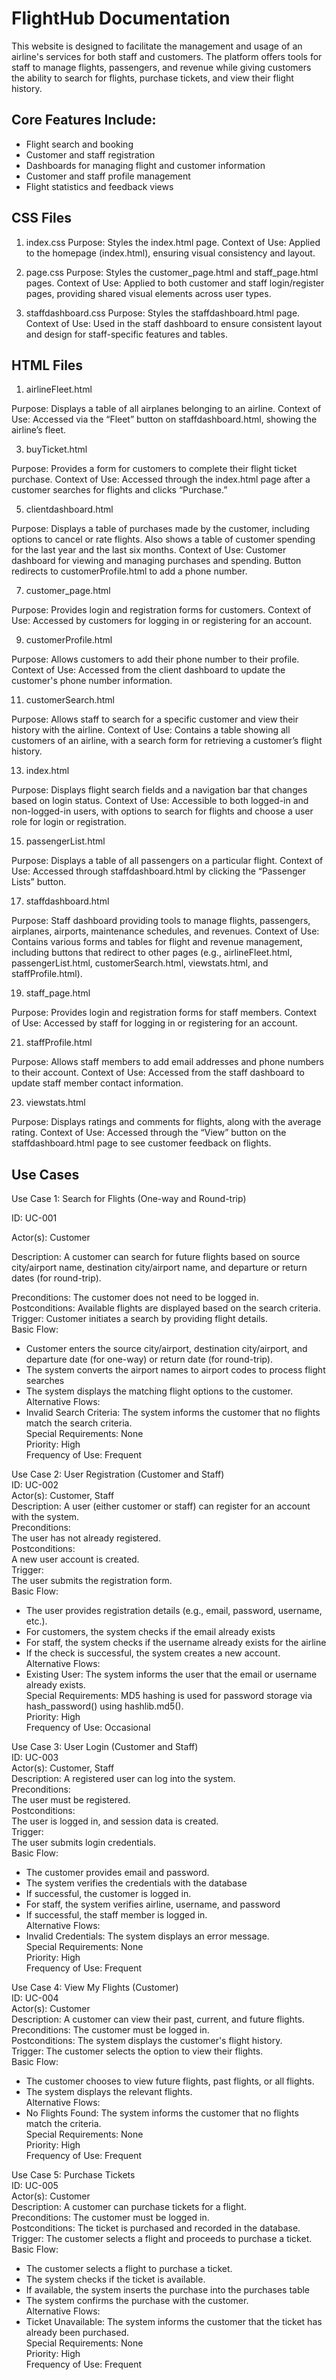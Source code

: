 # FlightHub Documentation

This website is designed to facilitate the management and usage of an airline's services for
both staff and customers. The platform offers tools for staff to manage flights, passengers,
and revenue while giving customers the ability to search for flights, purchase tickets, and
view their flight history.

## Core Features Include:
- Flight search and booking
- Customer and staff registration
- Dashboards for managing flight and customer information
- Customer and staff profile management
- Flight statistics and feedback views

## CSS Files
1. index.css
Purpose: Styles the index.html page.
Context of Use: Applied to the homepage (index.html), ensuring visual consistency and layout.

2. page.css
Purpose: Styles the customer_page.html and staff_page.html pages.
Context of Use: Applied to both customer and staff login/register pages, providing shared visual elements across user types.

3. staffdashboard.css
Purpose: Styles the staffdashboard.html page.
Context of Use: Used in the staff dashboard to ensure consistent layout and design for staff-specific features and tables.

## HTML Files
1. airlineFleet.html
   
Purpose: Displays a table of all airplanes belonging to an airline.
Context of Use: Accessed via the “Fleet” button on staffdashboard.html, showing the airline’s fleet.

3. buyTicket.html
   
Purpose: Provides a form for customers to complete their flight ticket purchase.
Context of Use: Accessed through the index.html page after a customer searches for flights and clicks “Purchase.”

5. clientdashboard.html
   
Purpose: Displays a table of purchases made by the customer, including options to cancel or rate flights. Also shows a table of customer spending for the last year and the last six months.
Context of Use: Customer dashboard for viewing and managing purchases and spending. Button redirects to customerProfile.html to add a phone number.

7. customer_page.html
   
Purpose: Provides login and registration forms for customers.
Context of Use: Accessed by customers for logging in or registering for an account.

9. customerProfile.html
    
Purpose: Allows customers to add their phone number to their profile.
Context of Use: Accessed from the client dashboard to update the customer's phone number information.

11. customerSearch.html
    
Purpose: Allows staff to search for a specific customer and view their history with the airline.
Context of Use: Contains a table showing all customers of an airline, with a search form for retrieving a customer’s flight history.

13. index.html
    
Purpose: Displays flight search fields and a navigation bar that changes based on login status.
Context of Use: Accessible to both logged-in and non-logged-in users, with options to search for flights and choose a user role for login or registration.

15. passengerList.html
    
Purpose: Displays a table of all passengers on a particular flight.
Context of Use: Accessed through staffdashboard.html by clicking the “Passenger Lists” button.

17. staffdashboard.html
    
Purpose: Staff dashboard providing tools to manage flights, passengers, airplanes, airports, maintenance schedules, and revenues.
Context of Use: Contains various forms and tables for flight and revenue management, including buttons that redirect to other pages (e.g., airlineFleet.html, passengerList.html, customerSearch.html, viewstats.html, and staffProfile.html).

19. staff_page.html
    
Purpose: Provides login and registration forms for staff members.
Context of Use: Accessed by staff for logging in or registering for an account.

21. staffProfile.html
    
Purpose: Allows staff members to add email addresses and phone numbers to their account.
Context of Use: Accessed from the staff dashboard to update staff member contact information.

23. viewstats.html
    
Purpose: Displays ratings and comments for flights, along with the average rating.
Context of Use: Accessed through the “View” button on the staffdashboard.html page to see customer feedback on flights.

## Use Cases
Use Case 1: Search for Flights (One-way and Round-trip)

ID: UC-001

Actor(s): Customer

Description: A customer can search for future flights based on source city/airport name, destination city/airport name, and departure or return dates (for round-trip).

Preconditions:
The customer does not need to be logged in.  
Postconditions:
Available flights are displayed based on the search criteria.
Trigger:
Customer initiates a search by providing flight details.  
Basic Flow:
- Customer enters the source city/airport, destination city/airport, and departure date (for one-way) or return date (for round-trip).
- The system converts the airport names to airport codes to process flight searches
- The system displays the matching flight options to the customer.  
Alternative Flows:
- Invalid Search Criteria: The system informs the customer that no flights match the search criteria.  
Special Requirements: None  
Priority: High  
Frequency of Use: Frequent

Use Case 2: User Registration (Customer and Staff)  
ID: UC-002  
Actor(s): Customer, Staff  
Description: A user (either customer or staff) can register for an account with the system.  
Preconditions:  
The user has not already registered.  
Postconditions:  
A new user account is created.  
Trigger:  
The user submits the registration form.  
Basic Flow:  
- The user provides registration details (e.g., email, password, username, etc.).
- For customers, the system checks if the email already exists
- For staff, the system checks if the username already exists for the airline
- If the check is successful, the system creates a new account.  
Alternative Flows:  
- Existing User: The system informs the user that the email or username already exists.  
Special Requirements: MD5 hashing is used for password storage via hash_password() using hashlib.md5().  
Priority: High  
Frequency of Use: Occasional  

Use Case 3: User Login (Customer and Staff)  
ID: UC-003  
Actor(s): Customer, Staff  
Description: A registered user can log into the system.  
Preconditions:  
The user must be registered.  
Postconditions:  
The user is logged in, and session data is created.  
Trigger:  
The user submits login credentials.  
Basic Flow:
- The customer provides email and password.
- The system verifies the credentials with the database
- If successful, the customer is logged in.
- For staff, the system verifies airline, username, and password
- If successful, the staff member is logged in.  
Alternative Flows:
- Invalid Credentials: The system displays an error message.  
Special Requirements: None  
Priority: High  
Frequency of Use: Frequent  

Use Case 4: View My Flights (Customer)  
ID: UC-004  
Actor(s): Customer  
Description: A customer can view their past, current, and future flights.  
Preconditions:
The customer must be logged in.  
Postconditions:
The system displays the customer's flight history.  
Trigger:
The customer selects the option to view their flights.  
Basic Flow:
- The customer chooses to view future flights, past flights, or all flights.
- The system displays the relevant flights.  
Alternative Flows:
- No Flights Found: The system informs the customer that no flights match the criteria.  
Special Requirements: None  
Priority: High  
Frequency of Use: Frequent  

Use Case 5: Purchase Tickets  
ID: UC-005  
Actor(s): Customer  
Description: A customer can purchase tickets for a flight.  
Preconditions:
The customer must be logged in.  
Postconditions:
The ticket is purchased and recorded in the database.  
Trigger:
The customer selects a flight and proceeds to purchase a ticket.  
Basic Flow:
- The customer selects a flight to purchase a ticket.
- The system checks if the ticket is available.
- If available, the system inserts the purchase into the purchases table
- The system confirms the purchase with the customer.  
Alternative Flows:
- Ticket Unavailable: The system informs the customer that the ticket has already been purchased.  
Special Requirements: None  
Priority: High  
Frequency of Use: Frequent  
